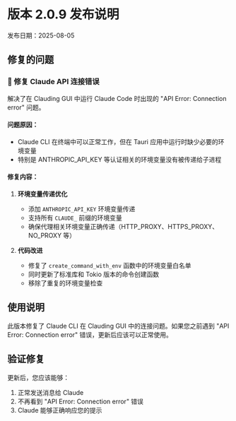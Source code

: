 # 版本 2.0.9 发布说明

发布日期：2025-08-05

## 修复的问题

### 🐛 修复 Claude API 连接错误

解决了在 Clauding GUI 中运行 Claude Code 时出现的 "API Error: Connection error" 问题。

#### 问题原因：
- Claude CLI 在终端中可以正常工作，但在 Tauri 应用中运行时缺少必要的环境变量
- 特别是 ANTHROPIC_API_KEY 等认证相关的环境变量没有被传递给子进程

#### 修复内容：
1. **环境变量传递优化**
   - 添加 `ANTHROPIC_API_KEY` 环境变量传递
   - 支持所有 `CLAUDE_` 前缀的环境变量
   - 确保代理相关环境变量正确传递（HTTP_PROXY、HTTPS_PROXY、NO_PROXY 等）

2. **代码改进**
   - 修复了 `create_command_with_env` 函数中的环境变量白名单
   - 同时更新了标准库和 Tokio 版本的命令创建函数
   - 移除了重复的环境变量检查

## 使用说明

此版本修复了 Claude CLI 在 Clauding GUI 中的连接问题。如果您之前遇到 "API Error: Connection error" 错误，更新后应该可以正常使用。

## 验证修复

更新后，您应该能够：
1. 正常发送消息给 Claude
2. 不再看到 "API Error: Connection error" 错误
3. Claude 能够正确响应您的提示